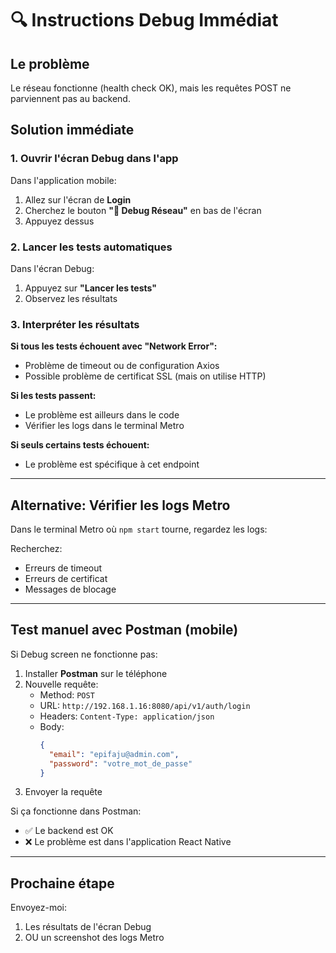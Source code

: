 # 🔍 Instructions Debug Immédiat

## Le problème

Le réseau fonctionne (health check OK), mais les requêtes POST ne parviennent pas au backend.

## Solution immédiate

### 1. Ouvrir l'écran Debug dans l'app

Dans l'application mobile:
1. Allez sur l'écran de **Login**
2. Cherchez le bouton **"🔧 Debug Réseau"** en bas de l'écran
3. Appuyez dessus

### 2. Lancer les tests automatiques

Dans l'écran Debug:
1. Appuyez sur **"Lancer les tests"**
2. Observez les résultats

### 3. Interpréter les résultats

**Si tous les tests échouent avec "Network Error":**
- Problème de timeout ou de configuration Axios
- Possible problème de certificat SSL (mais on utilise HTTP)

**Si les tests passent:**
- Le problème est ailleurs dans le code
- Vérifier les logs dans le terminal Metro

**Si seuls certains tests échouent:**
- Le problème est spécifique à cet endpoint

---

## Alternative: Vérifier les logs Metro

Dans le terminal Metro où `npm start` tourne, regardez les logs:

Recherchez:
- Erreurs de timeout
- Erreurs de certificat
- Messages de blocage

---

## Test manuel avec Postman (mobile)

Si Debug screen ne fonctionne pas:

1. Installer **Postman** sur le téléphone
2. Nouvelle requête:
   - Method: `POST`
   - URL: `http://192.168.1.16:8080/api/v1/auth/login`
   - Headers: `Content-Type: application/json`
   - Body:
     ```json
     {
       "email": "epifaju@admin.com",
       "password": "votre_mot_de_passe"
     }
     ```
3. Envoyer la requête

Si ça fonctionne dans Postman:
- ✅ Le backend est OK
- ❌ Le problème est dans l'application React Native

---

## Prochaine étape

Envoyez-moi:
1. Les résultats de l'écran Debug
2. OU un screenshot des logs Metro

